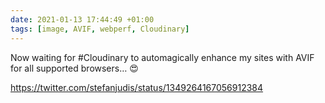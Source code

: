 ```yaml
---
date: 2021-01-13 17:44:49 +01:00
tags: [image, AVIF, webperf, Cloudinary]
---
```


Now waiting for #Cloudinary to automagically enhance my sites with AVIF for all supported browsers… 😍

https://twitter.com/stefanjudis/status/1349264167056912384

